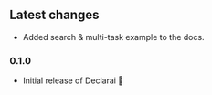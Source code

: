 ## Latest changes
- Added search & multi-task example to the docs.



### 0.1.0
- Initial release of Declarai 🎉
